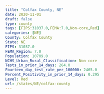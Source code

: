 ```yaml
---
title: "Colfax County, NE"
date: 2020-11-01
draft: false
type: county
tags: [FIPS:31037.0,FEMA:7.0,Non-core,Red]
categories: [NE]
County: Colfax County
State: NE
FIPS: 31037.0
FEMA_Region: 7.0
Population: 10709.0
NCHS_Urban_Rural_Classification: Non-core
Tests_in_prior_14_days: 264.0
Fourteen_day_test_rate_per_100000: 2465.0
Percent_Positivity_in_prior_14_days: 0.295
Level: Red
url: /states/NE/colfax-county
---
```



